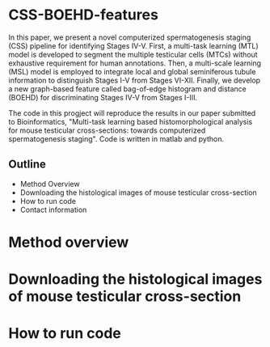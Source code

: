 # CSS-BOEHD-features
In this paper, we present a novel computerized spermatogenesis staging (CSS) pipeline for identifying Stages IV-V. First, a multi-task learning (MTL) model is developed to segment the multiple testicular cells (MTCs) without exhaustive requirement for human annotations. Then, a multi-scale learning (MSL) model is employed to integrate local and global seminiferous tubule information to distinguish Stages I-V from Stages VI-XII. Finally, we develop a new graph-based feature called bag-of-edge histogram and distance (BOEHD) for discriminating Stages IV-V from Stages I-III.

The code in this progject will reproduce the results in our paper submitted to Bioinformatics, "Multi-task learning based histomorphological analysis for mouse testicular cross-sections: towards computerized spermatogenesis staging". Code is written in matlab and python.

## Outline

* Method Overview
* Downloading the histological images of mouse testicular cross-section
* How to run code
* Contact information

# Method overview



# Downloading the histological images of mouse testicular cross-section


# How to run code
